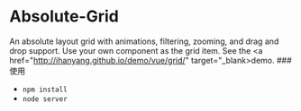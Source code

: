 # Absolute-Grid
An absolute layout grid with animations, filtering, zooming, and drag and drop support. Use your own component as the grid item. See the  <a href="http://ihanyang.github.io/demo/vue/grid/" target="_blank>demo</a>.
###使用
* `npm install`<br>
* `node server`
